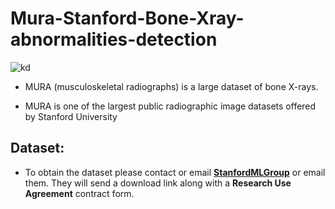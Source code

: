 # Mura-Stanford-Bone-Xray-abnormalities-detection
![kd](https://i.ibb.co/Yptm4k7/mura.jpg)


* MURA (musculoskeletal radiographs) is a large dataset of bone X-rays.


* MURA is one of the largest public radiographic image datasets offered by Stanford University



## Dataset:
* To obtain the dataset please contact or email [**StanfordMLGroup**](https://stanfordmlgroup.github.io/) or email them. They will send a download link along with a **Research Use Agreement** contract form.


